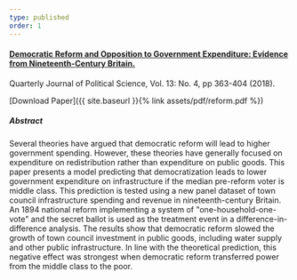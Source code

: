```yaml
---
type: published
order: 1
---
```


#### [Democratic Reform and Opposition to Government Expenditure: Evidence from Nineteenth-Century Britain.](https://www.nowpublishers.com/article/Details/QJPS-17024)

Quarterly Journal of Political Science, Vol. 13: No. 4, pp 363-404 (2018).

[Download Paper]({{ site.baseurl }}{% link assets/pdf/reform.pdf %})

##### Abstract

Several theories have argued that democratic reform will lead to higher
government spending. However, these theories have generally focused on
expenditure on redistribution rather than expenditure on public goods.
This paper presents a model predicting that democratization leads to
lower government expenditure on infrastructure if the median pre-reform
voter is middle class. This prediction is tested using a new panel
dataset of town council infrastructure spending and revenue in
nineteenth-century Britain. An 1894 national reform implementing
a system of "one-household-one-vote" and the secret ballot is used
as the treatment event in a difference-in-difference analysis. The
results show that democratic reform slowed the growth of town council
investment in public goods, including water supply and other public
infrastructure. In line with the theoretical prediction, this negative
effect was strongest when democratic reform transferred power from
the middle class to the poor.
